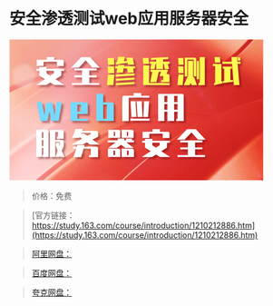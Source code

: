# 安全渗透测试web应用服务器安全

![img](../../../assets/study163/free/cbefba1c076943c1b47d09c22f18e1eb.jpg)

> 价格：免费

> [官方链接：https://study.163.com/course/introduction/1210212886.htm](https://study.163.com/course/introduction/1210212886.htm)

> [阿里网盘：]()

> [百度网盘：]()

> [夸克网盘：]()
